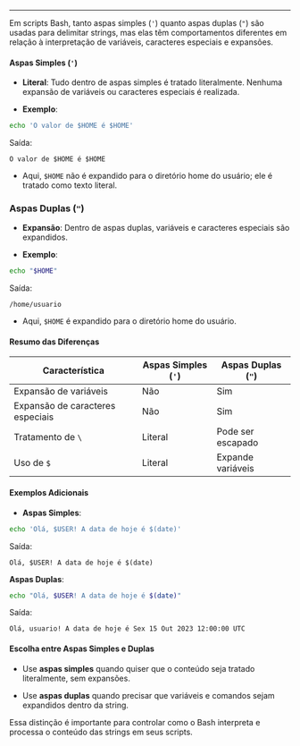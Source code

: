 
---

Em scripts Bash, tanto aspas simples (`'`) quanto aspas duplas (`"`) são usadas para delimitar strings, mas elas têm comportamentos diferentes em relação à interpretação de variáveis, caracteres especiais e expansões.

#### Aspas Simples (`'`)

- **Literal**: Tudo dentro de aspas simples é tratado literalmente. Nenhuma expansão de variáveis ou caracteres especiais é realizada.
    
- **Exemplo**:
````bash
echo 'O valor de $HOME é $HOME'
````

Saída:
`````
O valor de $HOME é $HOME
`````

- Aqui, `$HOME` não é expandido para o diretório home do usuário; ele é tratado como texto literal.
    

### Aspas Duplas (`"`)

- **Expansão**: Dentro de aspas duplas, variáveis e caracteres especiais são expandidos.
    
- **Exemplo**:
```bash
echo "$HOME"
```

Saída:
```
/home/usuario
```

- Aqui, `$HOME` é expandido para o diretório home do usuário.

#### Resumo das Diferenças

|Característica|Aspas Simples (`'`)|Aspas Duplas (`"`)|
|---|---|---|
|Expansão de variáveis|Não|Sim|
|Expansão de caracteres especiais|Não|Sim|
|Tratamento de `\`|Literal|Pode ser escapado|
|Uso de `$`|Literal|Expande variáveis|

#### Exemplos Adicionais

- **Aspas Simples**:
```bash
echo 'Olá, $USER! A data de hoje é $(date)'
```

Saída:
```
Olá, $USER! A data de hoje é $(date)
```

**Aspas Duplas**:
```bash
echo "Olá, $USER! A data de hoje é $(date)"
```

Saída:
```
Olá, usuario! A data de hoje é Sex 15 Out 2023 12:00:00 UTC
```

#### Escolha entre Aspas Simples e Duplas

- Use **aspas simples** quando quiser que o conteúdo seja tratado literalmente, sem expansões.

- Use **aspas duplas** quando precisar que variáveis e comandos sejam expandidos dentro da string.

Essa distinção é importante para controlar como o Bash interpreta e processa o conteúdo das strings em seus scripts.